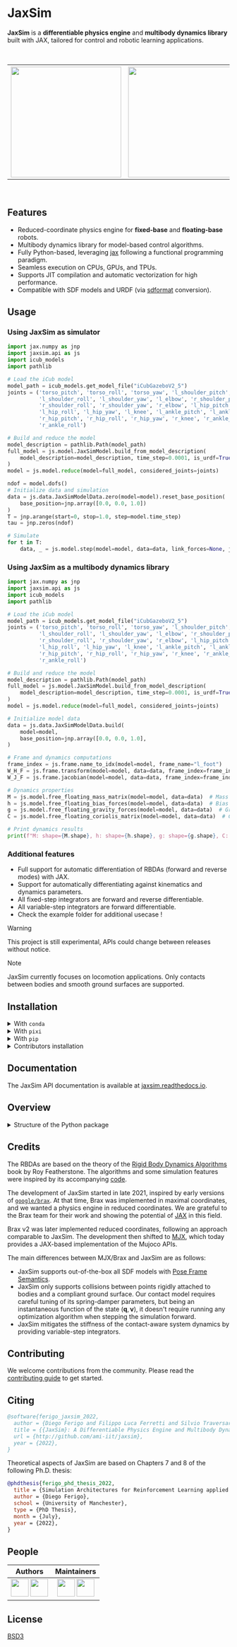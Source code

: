 # JaxSim

**JaxSim** is a **differentiable physics engine** and **multibody dynamics library** built with JAX, tailored for control and robotic learning applications.

<div align="center">
<br/>
<table>
  <tr>
    <th><img src="https://github.com/user-attachments/assets/115b1c1c-6ae5-4c59-92e0-1be13ba954db" width="250"></th>
    <th><img src="https://github.com/user-attachments/assets/f9661fae-9a85-41dd-9a58-218758ec8c9c" width="250"></th>
    <th><img src="https://github.com/user-attachments/assets/ae8adadf-3bca-47b8-97ca-3a9273633d60" width="250"></th>
  </tr>
</table>
<br/>
</div>

## Features
- Reduced-coordinate physics engine for **fixed-base** and **floating-base** robots.
- Multibody dynamics library for model-based control algorithms.
- Fully Python-based, leveraging [jax][jax] following a functional programming paradigm.
- Seamless execution on CPUs, GPUs, and TPUs.
- Supports JIT compilation and automatic vectorization for high performance.
- Compatible with SDF models and URDF (via [sdformat][sdformat] conversion).

## Usage

### Using JaxSim as simulator


```python
import jax.numpy as jnp
import jaxsim.api as js
import icub_models
import pathlib

# Load the iCub model
model_path = icub_models.get_model_file("iCubGazeboV2_5")
joints = ('torso_pitch', 'torso_roll', 'torso_yaw', 'l_shoulder_pitch',
          'l_shoulder_roll', 'l_shoulder_yaw', 'l_elbow', 'r_shoulder_pitch',
          'r_shoulder_roll', 'r_shoulder_yaw', 'r_elbow', 'l_hip_pitch',
          'l_hip_roll', 'l_hip_yaw', 'l_knee', 'l_ankle_pitch', 'l_ankle_roll',
          'r_hip_pitch', 'r_hip_roll', 'r_hip_yaw', 'r_knee', 'r_ankle_pitch',
          'r_ankle_roll')

# Build and reduce the model
model_description = pathlib.Path(model_path)
full_model = js.model.JaxSimModel.build_from_model_description(
    model_description=model_description, time_step=0.0001, is_urdf=True
)
model = js.model.reduce(model=full_model, considered_joints=joints)

ndof = model.dofs()
# Initialize data and simulation
data = js.data.JaxSimModelData.zero(model=model).reset_base_position(
    base_position=jnp.array([0.0, 0.0, 1.0])
)
T = jnp.arange(start=0, stop=1.0, step=model.time_step)
tau = jnp.zeros(ndof)

# Simulate
for t in T:
    data, _ = js.model.step(model=model, data=data, link_forces=None, joint_force_references=tau)

```

### Using JaxSim as a multibody dynamics library
``` python
import jax.numpy as jnp
import jaxsim.api as js
import icub_models
import pathlib

# Load the iCub model
model_path = icub_models.get_model_file("iCubGazeboV2_5")
joints = ('torso_pitch', 'torso_roll', 'torso_yaw', 'l_shoulder_pitch',
          'l_shoulder_roll', 'l_shoulder_yaw', 'l_elbow', 'r_shoulder_pitch',
          'r_shoulder_roll', 'r_shoulder_yaw', 'r_elbow', 'l_hip_pitch',
          'l_hip_roll', 'l_hip_yaw', 'l_knee', 'l_ankle_pitch', 'l_ankle_roll',
          'r_hip_pitch', 'r_hip_roll', 'r_hip_yaw', 'r_knee', 'r_ankle_pitch',
          'r_ankle_roll')

# Build and reduce the model
model_description = pathlib.Path(model_path)
full_model = js.model.JaxSimModel.build_from_model_description(
    model_description=model_description, time_step=0.0001, is_urdf=True
)
model = js.model.reduce(model=full_model, considered_joints=joints)

# Initialize model data
data = js.data.JaxSimModelData.build(
    model=model,
    base_position=jnp.array([0.0, 0.0, 1.0],
)

# Frame and dynamics computations
frame_index = js.frame.name_to_idx(model=model, frame_name="l_foot")
W_H_F = js.frame.transform(model=model, data=data, frame_index=frame_index)  # Frame transformation
W_J_F = js.frame.jacobian(model=model, data=data, frame_index=frame_index)  # Frame Jacobian

# Dynamics properties
M = js.model.free_floating_mass_matrix(model=model, data=data)  # Mass matrix
h = js.model.free_floating_bias_forces(model=model, data=data)  # Bias forces
g = js.model.free_floating_gravity_forces(model=model, data=data)  # Gravity forces
C = js.model.free_floating_coriolis_matrix(model=model, data=data)  # Coriolis matrix

# Print dynamics results
print(f"M: shape={M.shape}, h: shape={h.shape}, g: shape={g.shape}, C: shape={C.shape}")

```
### Additional features

- Full support for automatic differentiation of RBDAs (forward and reverse modes) with JAX.
- Support for automatically differentiating against kinematics and dynamics parameters.
- All fixed-step integrators are forward and reverse differentiable.
- All variable-step integrators are forward differentiable.
- Check the example folder for additional usecase !

[jax]: https://github.com/google/jax/
[sdformat]: https://github.com/gazebosim/sdformat
[notation]: https://research.tue.nl/en/publications/multibody-dynamics-notation-version-2
[passive_viewer_mujoco]: https://mujoco.readthedocs.io/en/stable/python.html#passive-viewer

> [!WARNING]
> This project is still experimental, APIs could change between releases without notice.

> [!NOTE]
> JaxSim currently focuses on locomotion applications.
> Only contacts between bodies and smooth ground surfaces are supported.

## Installation

<details>
<summary>With <code>conda</code></summary>

You can install the project using [`conda`][conda] as follows:

```bash
conda install jaxsim -c conda-forge
```

You can enforce GPU support, if needed, by also specifying `"jaxlib = * = *cuda*"`.

</details>

<details>
<summary>With <code>pixi</code></summary>

> [!NOTE]
> The minimum version of `pixi` required is `0.39.0`.

You can install the default dependencies of the project using [`pixi`][pixi] as follows:

```bash
pixi install
```

See `pixi task list` for a list of available tasks.

</details>

<details>
<summary>With <code>pip</code></summary>

You can install the project using [`pypa/pip`][pip], preferably in a [virtual environment][venv], as follows:

```bash
pip install jaxsim
```

Check [`pyproject.toml`](pyproject.toml) for the complete list of optional dependencies.
You can obtain a full installation using `jaxsim[all]`.

If you need GPU support, follow the official [installation instructions][jax_gpu] of JAX.

</details>

<details>
<summary>Contributors installation</summary>

If you want to contribute to the project, we recommend creating the following `jaxsim` conda environment first:

```bash
conda env create -f environment.yml
```

Then, activate the environment and install the project in editable mode:

```bash
conda activate jaxsim
pip install --no-deps -e .
```

</details>

[conda]: https://anaconda.org/
[pip]: https://github.com/pypa/pip/
[pixi]: https://pixi.sh/
[venv]: https://docs.python.org/3/tutorial/venv.html
[jax_gpu]: https://github.com/google/jax/#installation

## Documentation

The JaxSim API documentation is available at [jaxsim.readthedocs.io][readthedocs].

[readthedocs]: https://jaxsim.readthedocs.io/


## Overview

<details>
<summary>Structure of the Python package</summary>

```
# tree -L 2 -I "__pycache__" -I "__init__*" -I "__main__*" src/jaxsim

src/jaxsim
|-- api..........................# Package containing the main functional APIs.
|   |-- com.py...................# |-- APIs for computing quantities related to the center of mass.
|   |-- common.py................# |-- Common utilities used in the current package.
|   |-- contact.py...............# |-- APIs for computing quantities related to the collidable points.
|   |-- data.py..................# |-- Class storing the data of a simulated model.
|   |-- frame.py.................# |-- APIs for computing quantities related to additional frames.
|   |-- joint.py.................# |-- APIs for computing quantities related to the joints.
|   |-- kin_dyn_parameters.py....# |-- Class storing kinematic and dynamic parameters of a model.
|   |-- link.py..................# |-- APIs for computing quantities related to the links.
|   |-- model.py.................# |-- Class defining a simulated model and APIs for computing related quantities.
|   |-- ode.py...................# |-- APIs for computing quantities related to the system dynamics.
|   |-- ode_data.py..............# |-- Set of classes to store the data of the system dynamics.
|   `-- references.py............# `-- Helper class to create references (link forces and joint torques).
|-- exceptions.py................# Module containing functions to raise exceptions from JIT-compiled functions.
|-- integrators..................# Package containing the integrators used to simulate the system dynamics.
|   |-- common.py................# |-- Common utilities used in the current package.
|   |-- fixed_step.py............# |-- Fixed-step integrators (explicit Runge-Kutta schemes).
|   `-- variable_step.py.........# `-- Variable-step integrators (embedded Runge-Kutta schemes).
|-- logging.py...................# Module containing logging utilities.
|-- math.........................# Package containing mathematical utilities.
|   |-- adjoint.py...............# |-- APIs for creating and manipulating 6D transformations.
|   |-- cross.py.................# |-- APIs for computing cross products of 6D quantities.
|   |-- inertia.py...............# |-- APIs for creating and manipulating 6D inertia matrices.
|   |-- joint_model.py...........# |-- APIs defining the supported joint model and the corresponding transformations.
|   |-- quaternion.py............# |-- APIs for creating and manipulating quaternions.
|   |-- rotation.py..............# |-- APIs for creating and manipulating rotation matrices.
|   |-- skew.py..................# |-- APIs for creating and manipulating skew-symmetric matrices.
|   `-- transform.py.............# `-- APIs for creating and manipulating homogeneous transformations.
|-- mujoco.......................# Package containing utilities to interact with the Mujoco passive viewer.
|   |-- loaders.py...............# |-- Utilities for converting JaxSim models to Mujoco models.
|   |-- model.py.................# |-- Class providing high-level methods to compute quantities using Mujoco.
|   `-- visualizer.py............# `-- Class that simplifies opening the passive viewer and recording videos.
|-- parsers......................# Package containing utilities to parse model descriptions (SDF and URDF models).
|   |-- descriptions/............# |-- Package containing the intermediate representation of a model description.
|   |-- kinematic_graph.py.......# |-- Definition of the kinematic graph associated with a parsed model description.
|   `-- rod/.....................# `-- Package to create the intermediate representation from model descriptions using ROD.
|-- rbda.........................# Package containing the low-level rigid body dynamics algorithms.
|   |-- aba.py...................# |-- The Articulated Body Algorithm.
|   |-- collidable_points.py.....# |-- Kinematics of collidable points.
|   |-- contacts/................# |-- Package containing the supported contact models.
|   |-- crba.py..................# |-- The Composite Rigid Body Algorithm.
|   |-- forward_kinematics.py....# |-- Forward kinematics of the model.
|   |-- jacobian.py..............# |-- Full Jacobian and full Jacobian derivative.
|   |-- rnea.py..................# |-- The Recursive Newton-Euler Algorithm.
|   `-- utils.py.................# `-- Common utilities used in the current package.
|-- terrain......................# Package containing resources to specify the terrain.
|   `-- terrain.py...............# `-- Classes defining the supported terrains.
|-- typing.py....................# Module containing type hints.
`-- utils........................# Package of common utilities.
    |-- jaxsim_dataclass.py......# |-- Utilities to operate on pytree dataclasses.
    |-- tracing.py...............# |-- Utilities to use when JAX is tracing functions.
    `-- wrappers.py..............# `-- Utilities to wrap objects for specific use cases on pytree dataclass attributes.
```

</details>

## Credits

The RBDAs are based on the theory of the [Rigid Body Dynamics Algorithms][RBDA]
book by Roy Featherstone.
The algorithms and some simulation features were inspired by its accompanying [code][spatial_v2].

[RBDA]: https://link.springer.com/book/10.1007/978-1-4899-7560-7
[spatial_v2]: http://royfeatherstone.org/spatial/index.html#spatial-software

The development of JaxSim started in late 2021, inspired by early versions of [`google/brax`][brax].
At that time, Brax was implemented in maximal coordinates, and we wanted a physics engine in reduced coordinates.
We are grateful to the Brax team for their work and showing the potential of [JAX][jax] in this field.

Brax v2 was later implemented reduced coordinates, following an approach comparable to JaxSim.
The development then shifted to [MJX][mjx], which today provides a JAX-based implementation of the Mujoco APIs.

The main differences between MJX/Brax and JaxSim are as follows:

- JaxSim supports out-of-the-box all SDF models with [Pose Frame Semantics][PFS].
- JaxSim only supports collisions between points rigidly attached to bodies and a compliant ground surface.
  Our contact model requires careful tuning of its spring-damper parameters, but being an instantaneous
  function of the state $(\mathbf{q}, \boldsymbol{\nu})$, it doesn't require running any optimization algorithm
  when stepping the simulation forward.
- JaxSim mitigates the stiffness of the contact-aware system dynamics by providing variable-step integrators.

[brax]: https://github.com/google/brax
[mjx]: https://mujoco.readthedocs.io/en/3.0.0/mjx.html
[PFS]: http://sdformat.org/tutorials?tut=pose_frame_semantics

## Contributing

We welcome contributions from the community.
Please read the [contributing guide](./CONTRIBUTING.md) to get started.

## Citing

```bibtex
@software{ferigo_jaxsim_2022,
  author = {Diego Ferigo and Filippo Luca Ferretti and Silvio Traversaro and Daniele Pucci},
  title = {{JaxSim}: A Differentiable Physics Engine and Multibody Dynamics Library for Control and Robot Learning},
  url = {http://github.com/ami-iit/jaxsim},
  year = {2022},
}
```

Theoretical aspects of JaxSim are based on Chapters 7 and 8 of the following Ph.D. thesis:

```bibtex
@phdthesis{ferigo_phd_thesis_2022,
  title = {Simulation Architectures for Reinforcement Learning applied to Robotics},
  author = {Diego Ferigo},
  school = {University of Manchester},
  type = {PhD Thesis},
  month = {July},
  year = {2022},
}
```

## People

| Authors | Maintainers |
|:------:|:-----------:|
| [<img src="https://avatars.githubusercontent.com/u/469199?v=4" width="40">][df] [<img src="https://avatars.githubusercontent.com/u/102977828?v=4" width="40">][ff] | [<img src="https://avatars.githubusercontent.com/u/102977828?v=4" width="40">][ff] [<img src="https://avatars.githubusercontent.com/u/57228872?v=4" width="40">][ac] |

[df]: https://github.com/diegoferigo
[ff]: https://github.com/flferretti
[ac]: https://github.com/xela-95

## License

[BSD3](https://choosealicense.com/licenses/bsd-3-clause/)

